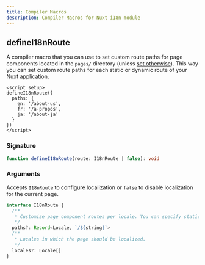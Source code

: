 ```yaml
---
title: Compiler Macros
description: Compiler Macros for Nuxt i18n module
---
```



## defineI18nRoute
A compiler macro that you can use to set custom route paths for page components located in the `pages/` directory (unless [set otherwise](https://nuxt.com/docs/api/configuration/nuxt-config#pages-1)). This way you can set custom route paths for each static or dynamic route of your Nuxt application.

```vue [pages/some-page.vue]
<script setup>
defineI18nRoute({
  paths: {
    en: '/about-us',
    fr: '/a-propos',
    ja: '/about-ja'
  }
})
</script>
```

### Signature

```ts
function defineI18nRoute(route: I18nRoute | false): void
```

### Arguments
Accepts `I18nRoute` to configure localization or `false` to disable localization for the current page.

```ts
interface I18nRoute {
  /**
   * Customize page component routes per locale. You can specify static and dynamic paths for vue-router.
   */
  paths?: Record<Locale, `/${string}`>
  /**
   * Locales in which the page should be localized.
   */
  locales?: Locale[]
}
```



